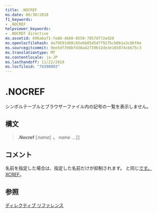 ```yaml
---
title: .NOCREF
ms.date: 08/30/2018
f1_keywords:
- .NOCREF
helpviewer_keywords:
- .NOCREF directive
ms.assetid: 696a6a71-7e88-4b60-8550-7857d772ed20
ms.openlocfilehash: 4a79591db0cb5e6b05d5d7f927bcb0b1a3c8bf0e
ms.sourcegitcommit: 9ee5df398bfd30a42739632de3e165874cb675c3
ms.translationtype: MT
ms.contentlocale: ja-JP
ms.lasthandoff: 11/22/2019
ms.locfileid: "74398093"
---
```

# <a name="nocref"></a>.NOCREF

シンボルテーブルとブラウザーファイル内の記号の一覧を表示しません。

## <a name="syntax"></a>構文

> **.Nocref** ⟦*name*⟦ __、__ *name* ...⟧⟧

## <a name="remarks"></a>コメント

名前を指定した場合は、指定した名前だけが抑制されます。 と同じ[です。XCREF](../../assembler/masm/dot-xcref.md)。

## <a name="see-also"></a>参照

[ディレクティブ リファレンス](../../assembler/masm/directives-reference.md)

